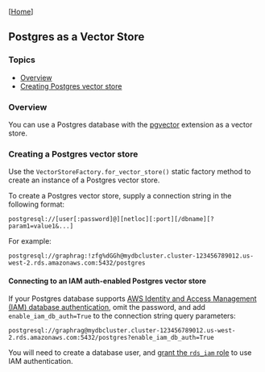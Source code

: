 [[Home](./)]

## Postgres as a Vector Store

### Topics

  - [Overview](#overview)
  - [Creating Postgres vector store](#creating-a-postgres-vector-store)

### Overview

You can use a Postgres database with the [pgvector](https://github.com/pgvector/pgvector) extension as a vector store.

### Creating a Postgres vector store

Use the `VectorStoreFactory.for_vector_store()` static factory method to create an instance of a Postgres vector store.

To create a Postgres vector store, supply a connection string in the following format:

```
postgresql://[user[:password]@][netloc][:port][/dbname][?param1=value1&...]
```

For example:

```
postgresql://graphrag:!zfg%dGGh@mydbcluster.cluster-123456789012.us-west-2.rds.amazonaws.com:5432/postgres
```

#### Connecting to an IAM auth-enabled Postgres vector store

If your Postgres database supports [AWS Identity and Access Management (IAM) database authentication](https://docs.aws.amazon.com/AmazonRDS/latest/UserGuide/UsingWithRDS.IAMDBAuth.html), omit the password, and add `enable_iam_db_auth=True` to the connection string query parameters:

```
postgresql://graphrag@mydbcluster.cluster-123456789012.us-west-2.rds.amazonaws.com:5432/postgres?enable_iam_db_auth=True
```

You will need to create a database user, and [grant the `rds_iam` role](https://docs.aws.amazon.com/AmazonRDS/latest/UserGuide/UsingWithRDS.IAMDBAuth.DBAccounts.html#UsingWithRDS.IAMDBAuth.DBAccounts.PostgreSQL) to use IAM authentication. 


